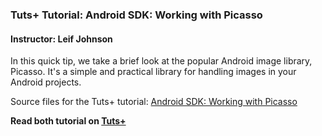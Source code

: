 ### Tuts+ Tutorial: Android SDK: Working with Picasso

#### Instructor: Leif Johnson

In this quick tip, we take a brief look at the popular Android image library, Picasso. It's a simple and practical library for handling images in your Android projects.

Source files for the Tuts+ tutorial: [Android SDK: Working with Picasso](http://code.tutsplus.com/tutorials/android-sdk-working-with-picasso--cms-22149)

**Read both tutorial on [Tuts+](https://code.tutsplus.com)**
